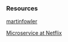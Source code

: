 ### Resources
[martinfowler](https://martinfowler.com/microservices/)

[Microservice at Netflix](https://www.nginx.com/blog/microservices-at-netflix-architectural-best-practices/)


